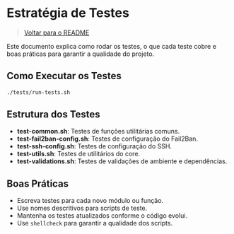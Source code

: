 # Estratégia de Testes

> [Voltar para o README](../README.md)

Este documento explica como rodar os testes, o que cada teste cobre e boas práticas para garantir a qualidade do projeto.

## Como Executar os Testes

```bash
./tests/run-tests.sh
```

## Estrutura dos Testes

- **test-common.sh**: Testes de funções utilitárias comuns.
- **test-fail2ban-config.sh**: Testes de configuração do Fail2Ban.
- **test-ssh-config.sh**: Testes de configuração do SSH.
- **test-utils.sh**: Testes de utilitários do core.
- **test-validations.sh**: Testes de validações de ambiente e dependências.

## Boas Práticas
- Escreva testes para cada novo módulo ou função.
- Use nomes descritivos para scripts de teste.
- Mantenha os testes atualizados conforme o código evolui.
- Use `shellcheck` para garantir a qualidade dos scripts.
